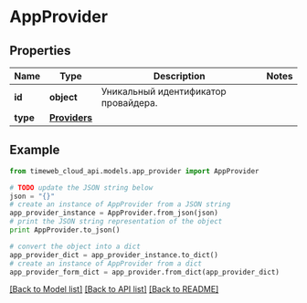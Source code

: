 # AppProvider


## Properties
Name | Type | Description | Notes
------------ | ------------- | ------------- | -------------
**id** | **object** | Уникальный идентификатор провайдера. | 
**type** | [**Providers**](Providers.md) |  | 

## Example

```python
from timeweb_cloud_api.models.app_provider import AppProvider

# TODO update the JSON string below
json = "{}"
# create an instance of AppProvider from a JSON string
app_provider_instance = AppProvider.from_json(json)
# print the JSON string representation of the object
print AppProvider.to_json()

# convert the object into a dict
app_provider_dict = app_provider_instance.to_dict()
# create an instance of AppProvider from a dict
app_provider_form_dict = app_provider.from_dict(app_provider_dict)
```
[[Back to Model list]](../README.md#documentation-for-models) [[Back to API list]](../README.md#documentation-for-api-endpoints) [[Back to README]](../README.md)


